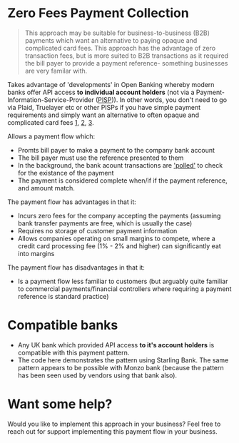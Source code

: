 # Zero Fees Payment Collection

> This approach may be suitable for business-to-business (B2B) payments which want an alternative to paying opaque and complicated card fees. This approach has the advantage of zero transaction fees, but is more suited to B2B transactions as it required the bill payer to provide a payment reference- something businesses are very familar with.

Takes advantage of 'developments' in Open Banking whereby modern
banks offer API access **to individual account holders** (not via
a Payment-Information-Service-Provider ([PISP](https://www.fca.org.uk/consumers/account-information-payment-initiation-services))). In other words, you don't need to go via Plaid, Truelayer etc or other PISPs if you have simple payment requirements and simply want an alternative to often opaque and complicated card fees [1](https://www.ecb.europa.eu/press/pubbydate/2019/html/ecb.cardpaymentsineu_currentlandscapeandfutureprospects201904~30d4de2fc4.en.html), [2](https://www.thisismoney.co.uk/money/smallbusiness/article-14189365/UK-businesses-set-EU-customers-plans-slash-harmful-200m-year-card-fees.html), [3](https://www.theguardian.com/australia-news/2024/sep/14/australia-card-surcharges-credit-debt-rba-review).

Allows a payment flow which:

- Promts bill payer to make a payment to the company bank account
- The bill payer must use the reference presented to them
- In the background, the bank acount transactions are ['polled'](https://en.wikipedia.org/wiki/Polling_(computer_science)) to check for the existance
of the payment
- The payment is considered complete when/if if the payment reference, and amount match.

The payment flow has advantages in that it:

- Incurs zero fees for the company accepting the payments (assuming bank transfer payments are free, which is usually the case)
- Requires no storage of customer payment information
- Allows companies operating on small margins to compete, where a credit card processing fee (1% - 2% and higher) can significantly eat into margins

The payment flow has disadvantages in that it:

- Is a payment flow less familiar to customers (but arguably quite familiar to commercial payments/financial controllers where requiring a payment reference is
  standard practice)


# Compatible banks

- Any UK bank which provided API access **to it's account holders** is compatible
  with this payment pattern.
- The code here demonstrates the pattern using Starling Bank. The same pattern appears to be possible with Monzo bank (because the pattern has been seen used by vendors using that bank also).

# Want some help?

Would you like to implement this approach in your business?
Feel free to reach out for support implementing this payment flow in your business.
